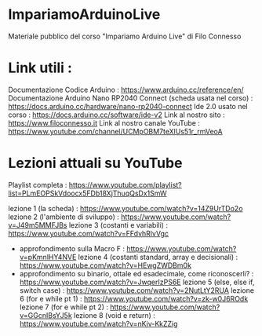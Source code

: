 # ImpariamoArduinoLive
Materiale pubblico del corso "Impariamo Arduino Live" di Filo Connesso 

# Link utili : 

Documentazione Codice Arduino : https://www.arduino.cc/reference/en/
Documentazione Arduino Nano RP2040 Connect (scheda usata nel corso) : https://docs.arduino.cc/hardware/nano-rp2040-connect
Ide 2.0 usato nel corso : https://docs.arduino.cc/software/ide-v2
Link al nostro sito : https://www.filoconnesso.it
Link al nostro canale YouTube : https://www.youtube.com/channel/UCMpOBM7teXlUs51r_rmVeoA

# Lezioni attuali su YouTube

Playlist completa : https://www.youtube.com/playlist?list=PLmEOPSkVdoocx5FDb18XjThuqQsDx1SmW

lezione 1 (la scheda) : https://www.youtube.com/watch?v=14Z9UrTDo2o
lezione 2 (l'ambiente di sviluppo) : https://www.youtube.com/watch?v=J49m5MMFJBs
lezione 3 (costanti e variabili) : https://www.youtube.com/watch?v=FFdvhRlvVgc
  - approfondimento sulla Macro F : https://www.youtube.com/watch?v=pKmnlHY4NVE
lezione 4 (costanti standard, array e decisionali) : https://www.youtube.com/watch?v=HEwgZWDBm0k
  - approfondimento su binario, ottale ed esadecimale, come riconoscerli? : https://www.youtube.com/watch?v=JwqerIzPS6E
lezione 5 (else, else if, switch case) : https://www.youtube.com/watch?v=2NutLtY2RUA
lezione 6 (for e while pt 1) : https://www.youtube.com/watch?v=zk-w0J6ROdk
lezione 7 (for e while pt 2) : https://www.youtube.com/watch?v=GGcnIBsYJ5k
lezione 8 (void e return) : https://www.youtube.com/watch?v=nKjv-KkZZig
